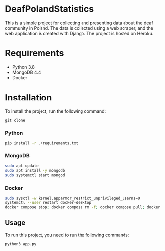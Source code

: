 # DeafPolandStatistics
This is a simple project for collecting and presenting data about the deaf community in Poland. The data is collected using a web scraper, and the web application is created with Django. The project is hosted on Heroku.

# Requirements
* Python 3.8
* MongoDB 4.4
* Docker

# Installation
To install the project, run the following command:
```shell
git clone
```

### Python
```bash
pip install -r ./requirements.txt
```

### MongoDB
```bash
sudo apt update
sudo apt install -y mongodb
sudo systemctl start mongod
```

### Docker
```bash
sudo sysctl -w kernel.apparmor_restrict_unprivileged_userns=0
systemctl --user restart docker-desktop
docker compose stop; docker compose rm -f; docker compose pull; docker compose build --no-cache; docker compose up -d
```

## Usage
To run this project, you need to run the following commands:

```bash
python3 app.py
```
